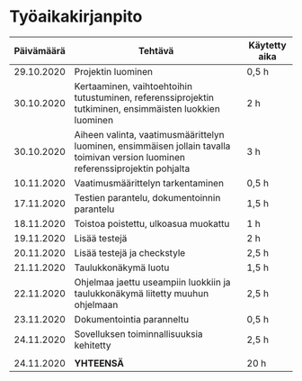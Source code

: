 # Työaikakirjanpito


Päivämäärä | Tehtävä | Käytetty aika
---------- | ------- | -------------
29.10.2020 | Projektin luominen | 0,5 h
30.10.2020 | Kertaaminen, vaihtoehtoihin tutustuminen, referenssiprojektin tutkiminen, ensimmäisten luokkien luominen | 2 h
30.10.2020 | Aiheen valinta, vaatimusmäärittelyn luominen, ensimmäisen jollain tavalla toimivan version luominen referenssiprojektin pohjalta | 3 h
10.11.2020 | Vaatimusmäärittelyn tarkentaminen | 0,5 h
17.11.2020 | Testien parantelu, dokumentoinnin parantelu | 1,5 h
18.11.2020 | Toistoa poistettu, ulkoasua muokattu | 1 h
19.11.2020 | Lisää testejä | 2 h
20.11.2020 | Lisää testejä ja checkstyle | 2,5 h
21.11.2020 | Taulukkonäkymä luotu | 1,5 h
22.11.2020 | Ohjelmaa jaettu useampiin luokkiin ja taulukkonäkymä liitetty muuhun ohjelmaan | 2,5 h
23.11.2020 | Dokumentointia paranneltu | 0,5 h
24.11.2020 | Sovelluksen toiminnallisuuksia kehitetty | 2,5 h
 | | 
24.11.2020 | **YHTEENSÄ**| 20 h

